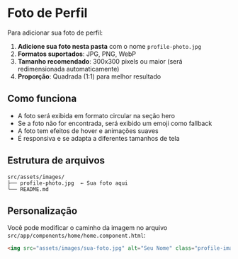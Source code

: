 # Foto de Perfil

Para adicionar sua foto de perfil:

1. **Adicione sua foto nesta pasta** com o nome `profile-photo.jpg`
2. **Formatos suportados**: JPG, PNG, WebP
3. **Tamanho recomendado**: 300x300 pixels ou maior (será redimensionada automaticamente)
4. **Proporção**: Quadrada (1:1) para melhor resultado

## Como funciona

- A foto será exibida em formato circular na seção hero
- Se a foto não for encontrada, será exibido um emoji como fallback
- A foto tem efeitos de hover e animações suaves
- É responsiva e se adapta a diferentes tamanhos de tela

## Estrutura de arquivos

```
src/assets/images/
├── profile-photo.jpg  ← Sua foto aqui
└── README.md
```

## Personalização

Você pode modificar o caminho da imagem no arquivo `src/app/components/home/home.component.html`:

```html
<img src="assets/images/sua-foto.jpg" alt="Seu Nome" class="profile-image" />
```
